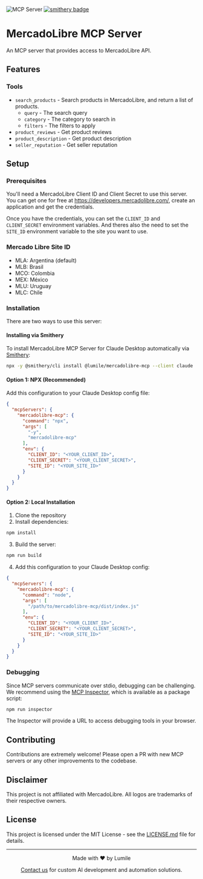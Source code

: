 ![](https://badge.mcpx.dev?type=server 'MCP Server')
[![smithery badge](https://smithery.ai/badge/@lumile/mercadolibre-mcp)](https://smithery.ai/server/@lumile/mercadolibre-mcp)
# MercadoLibre MCP Server

An MCP server that provides access to MercadoLibre API.

## Features

### Tools
- `search_products` - Search products in MercadoLibre, and return a list of products.
  - `query` - The search query
  - `category` - The category to search in
  - `filters` - The filters to apply
- `product_reviews` - Get product reviews
- `product_description` - Get product description
- `seller_reputation` - Get seller reputation

## Setup

### Prerequisites

You'll need a MercadoLibre Client ID and Client Secret to use this server.  You can get one for free at https://developers.mercadolibre.com/, create an application and get the credentials.

Once you have the credentials, you can set the `CLIENT_ID` and `CLIENT_SECRET` environment variables.  And theres also the need to set the `SITE_ID` environment variable to the site you want to use.

### Mercado Libre Site ID
- MLA: Argentina (default)
- MLB: Brasil
- MCO: Colombia
- MEX: México
- MLU: Uruguay
- MLC: Chile

### Installation

There are two ways to use this server:

#### Installing via Smithery

To install MercadoLibre MCP Server for Claude Desktop automatically via [Smithery](https://smithery.ai/server/@lumile/mercadolibre-mcp):

```bash
npx -y @smithery/cli install @lumile/mercadolibre-mcp --client claude
```

#### Option 1: NPX (Recommended)
Add this configuration to your Claude Desktop config file:

```json
{
  "mcpServers": {
    "mercadolibre-mcp": {
      "command": "npx",
      "args": [
        "-y",
        "mercadolibre-mcp"
      ],
      "env": {
        "CLIENT_ID": "<YOUR_CLIENT_ID>",
        "CLIENT_SECRET": "<YOUR_CLIENT_SECRET>",
        "SITE_ID": "<YOUR_SITE_ID>"
      }
    }
  }
}
```
#### Option 2: Local Installation
1. Clone the repository
2. Install dependencies:
```bash
npm install
```

3. Build the server:
```bash
npm run build
```

4. Add this configuration to your Claude Desktop config:
```json
{
  "mcpServers": {
    "mercadolibre-mcp": {
      "command": "node",
      "args": [
        "/path/to/mercadolibre-mcp/dist/index.js"
      ],
      "env": {
        "CLIENT_ID": "<YOUR_CLIENT_ID>",
        "CLIENT_SECRET": "<YOUR_CLIENT_SECRET>",
        "SITE_ID": "<YOUR_SITE_ID>"
      }
    }
  }
}
```

### Debugging

Since MCP servers communicate over stdio, debugging can be challenging. We recommend using the [MCP Inspector](https://github.com/modelcontextprotocol/inspector), which is available as a package script:

```bash
npm run inspector
```

The Inspector will provide a URL to access debugging tools in your browser.

## Contributing

Contributions are extremely welcome! Please open a PR with new MCP servers or any other improvements to the codebase.

## Disclaimer

This project is not affiliated with MercadoLibre. All logos are trademarks of their respective owners.

## License

This project is licensed under the MIT License - see the [LICENSE.md](LICENSE.md) file for details.

------

<p align="center">
Made with ❤️ by Lumile
</p>

<p align="center">
<a href="https://www.lumile.com.ar">Contact us</a> for custom AI development and automation solutions.
</p>
